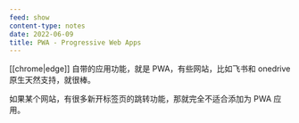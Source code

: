 ```yaml
---
feed: show
content-type: notes
date: 2022-06-09
title: PWA - Progressive Web Apps
---
```


[[chrome|edge]] 自带的应用功能，就是 PWA，有些网站，比如飞书和 onedrive 原生天然支持，就很棒。

如果某个网站，有很多新开标签页的跳转功能，那就完全不适合添加为 PWA 应用。
